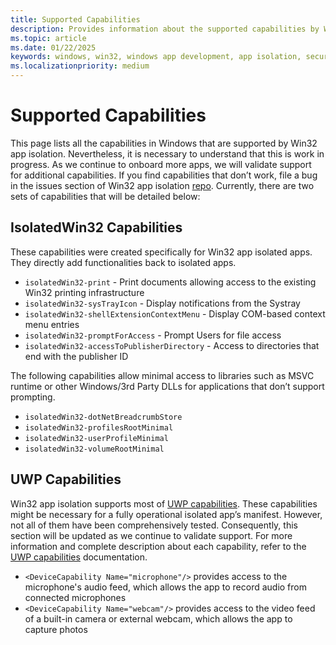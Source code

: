 ```yaml
---
title: Supported Capabilities
description: Provides information about the supported capabilities by Win32 app isolation.
ms.topic: article
ms.date: 01/22/2025
keywords: windows, win32, windows app development, app isolation, security, sandbox, capabilities
ms.localizationpriority: medium
---
```


# Supported Capabilities

This page lists all the capabilities in Windows that are supported by Win32 app isolation. Nevertheless, it is necessary to understand that this is work in progress. As we continue to onboard more apps, we will validate support for additional capabilities. If you find capabilities that don’t work, file a bug in the issues section of Win32 app isolation [repo](https://github.com/microsoft/win32-app-isolation/issues). Currently, there are two sets of capabilities that will be detailed below:

## IsolatedWin32 Capabilities

These capabilities were created specifically for Win32 app isolated apps. They directly add functionalities back to isolated apps.

-	`isolatedWin32-print` - Print documents allowing access to the existing Win32 printing infrastructure
-	`isolatedWin32-sysTrayIcon` - Display notifications from the Systray
-	`isolatedWin32-shellExtensionContextMenu` - Display COM-based context menu entries
-	`isolatedWin32-promptForAccess` - Prompt Users for file access
-	`isolatedWin32-accessToPublisherDirectory` - Access to directories that end with the publisher ID

The following capabilities allow minimal access to libraries such as MSVC runtime or other Windows/3rd Party DLLs for applications that don’t support prompting.
-	`isolatedWin32-dotNetBreadcrumbStore`
-	`isolatedWin32-profilesRootMinimal`
-	`isolatedWin32-userProfileMinimal`
-	`isolatedWin32-volumeRootMinimal`

## UWP Capabilities

Win32 app isolation supports most of [UWP capabilities](windows/uwp/packaging/app-capability-declarations). These capabilities might be necessary for a fully operational isolated app’s manifest. However, not all of them have been comprehensively tested. Consequently, this section will be updated as we continue to validate support. For more information and complete description about each capability, refer to the [UWP capabilities](windows/uwp/packaging/app-capability-declarations) documentation.

-	`<DeviceCapability Name="microphone"/>` provides access to the microphone's audio feed, which allows the app to record audio from connected microphones
-	`<DeviceCapability Name="webcam"/>` provides access to the video feed of a built-in camera or external webcam, which allows the app to capture photos
